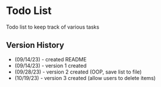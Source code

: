 # Todo List
Todo list to keep track of various tasks
## Version History
 - (09/14/23) - created README
 - (09/14/23) - version 1 created
 - (09/28/23) - version 2 created (OOP, save list to file) 
 - (10/19/23) - version 3 created (allow users to delete items)
